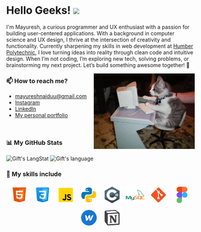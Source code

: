 # Hello Geeks! <img src = "https://raw.githubusercontent.com/MartinHeinz/MartinHeinz/master/wave.gif" width = 35px>


I'm Mayuresh, a curious programmer and UX enthusiast with a passion for building user-centered applications. With a background in computer science and UX design, I thrive at the intersection of creativity and functionality. Currently sharpening my skills in web development at <a href="https://mediaarts.humber.ca/programs/web-development.html">Humber Polytechnic</a>, I love turning ideas into reality through clean code and intuitive design. When I’m not coding, I’m exploring new tech, solving problems, or brainstorming my next project. Let’s build something awesome together! 🚀

<img align='right' src="./assets/code1.gif" width="270" />

### 📫 How to reach me?
- mayureshnaiduu@gmail.com
- [Instagram](https://www.instagram.com/notmeiyo/)
- [LinkedIn](https://www.linkedin.com/in/mayuresh-naidu-233802204/) 
- [My personal portfolio](https://mayureshnaidu.webflow.io)

<br>

 ### 📊 My GitHub Stats
 <div>
   <img align="center" src="https://github-readme-streak-stats.herokuapp.com/?user=meiyo99&theme=transparent&hide_border=true" alt="Gift's LangStat" width = 400px />
   <img align="center" src="https://github-readme-stats.vercel.app/api/top-langs?username=meiyo99&&hide_border=true&langs_count=10&show_icons=true&locale=en&layout=compact&text_color=ffffff&theme=transparent" alt="Gift's language" height="192px"  width="340px"/>
</div>

### 👾 My skills include

<p align="center">
	<img title="HTML" alt="HTML" src="./assets/skill-icons/icons8-html.svg" width="50" height="50" style="vertical-align:down; margin:4px"/>
	<img title="CSS" alt="CSS" src="./assets/skill-icons/icons8-css.svg" width="50" height="50" style="vertical-align:down; margin:4px"/>
    <img title="Javascript" alt="Javascript" src="./assets/skill-icons/icons8-javascript.svg" width="50" height="50" style="vertical-align:down; margin:4px"/>
	<img title="Python" alt="Python" src="./assets/skill-icons/icons8-python.svg" width="50" height="50" style="vertical-align:down; margin:4px"/>
    <img title="Csharp" alt="Csharp" src="./assets/skill-icons/icons8-csharp.svg" width="50" height="50" style="vertical-align:down; margin:4px"/>
	<img title="MySQL" alt="MySQL" src="./assets/skill-icons/icons8-mysql.svg" width="50" height="50" style="vertical-align:down; margin:4px"/>
	<img title="Git" alt="Git" src="./assets/skill-icons/icons8-git.svg" width="50" height="50" style="vertical-align:down; margin:4px"/>
    <img title="Figma" alt="Figma" src="./assets/skill-icons/icons8-figma.svg" width="50" height="50" style="vertical-align:down; margin:4px"/>
    <img title="Webflow" alt="Webflow" src="./assets/skill-icons/icons8-webflow.svg" width="50" height="50" style="vertical-align:down; margin:4px"/>
    <img title="Notion" alt="Notion" src="./assets/skill-icons/icons8-notion.svg" width="50" height="50" style="vertical-align:down; margin:4px"/>
	<!-- <img title="AWS" alt="AWS" src="https://raw.githubusercontent.com/Thomas-George-T/Thomas-George-T/master/assets/aws.svg" width="60" height="40" style="vertical-align:down; margin:4px"/>
	<img title="Scala" alt="Scala" src="https://raw.githubusercontent.com/Thomas-George-T/Thomas-George-T/master/assets/scala.svg" width="40" height="40" style="vertical-align:down; margin:4px"/>
	<img title="Python" alt="Python" src="https://raw.githubusercontent.com/Thomas-George-T/Thomas-George-T/master/assets/python.svg" width="40" height="40" style="vertical-align:down; margin:4px"/>
	<img title="MySQL" alt="MySQL" src="https://raw.githubusercontent.com/Thomas-George-T/Thomas-George-T/master/assets/mysql.svg" width="40" height="40" style="vertical-align:down; margin:4px"/>
	<img title="Bitbucket" alt="Bitbucket" src="https://raw.githubusercontent.com/Thomas-George-T/Thomas-George-T/master/assets/bitbucket.svg" height="40" style="vertical-align:down; margin:4px"/>
	<img title="Git" alt="Git" src="https://raw.githubusercontent.com/Thomas-George-T/Thomas-George-T/master/assets/git.svg" width="70" height="40" style="vertical-align:down; margin:4px"/>
	<img title="Bamboo" alt="Bamboo" src="https://raw.githubusercontent.com/Thomas-George-T/Thomas-George-T/master/assets/bamboo.svg" width="40" height="40" style="vertical-align:down; margin:4px"/>	
	<img title="jira" alt="linux" src="https://raw.githubusercontent.com/Thomas-George-T/Thomas-George-T/master/assets/jira.svg" width="40" style="vertical-align:down; margin:4px"/>
	<img title="Kafka" alt="Kafka" src="https://raw.githubusercontent.com/Thomas-George-T/Thomas-George-T/master/assets/kafka.svg" width="105" height="40" />
	<img title="linux" alt="linux" src="https://raw.githubusercontent.com/Thomas-George-T/Thomas-George-T/master/assets/linux-tux.svg" width="40" style="vertical-align:down; margin:4px"/>	
	<img title="Tableau" alt="Tableau" src="https://raw.githubusercontent.com/Thomas-George-T/Thomas-George-T/master/assets/tableau.svg" width="200" style="vertical-align:down; margin:4px"/> -->
</p>

<!-- ## 🏆 GitHub Trophies
![](https://github-profile-trophy.vercel.app/?username=meiyo99&theme=discord&no-frame=true&no-bg=false&margin-w=4) -->
